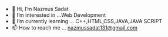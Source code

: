 - 👋 Hi, I’m Nazmus Sadat
- 👀 I’m interested in ...Web Development
- 🌱 I’m currently learning ... C++,HTML,CSS,JAVA,JAVA SCRIPT
- 📫 How to reach me ... nazmussadat131@gmail.com

<!---
Nazmus-Sadat-21/Nazmus-Sadat-21 is a ✨ special ✨ repository because its `README.md` (this file) appears on your GitHub profile.
You can click the Preview link to take a look at your changes.
--->
